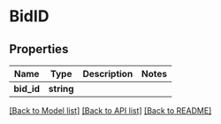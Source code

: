 # BidID

## Properties
Name | Type | Description | Notes
------------ | ------------- | ------------- | -------------
**bid_id** | **string** |  | 

[[Back to Model list]](../README.md#documentation-for-models) [[Back to API list]](../README.md#documentation-for-api-endpoints) [[Back to README]](../README.md)


